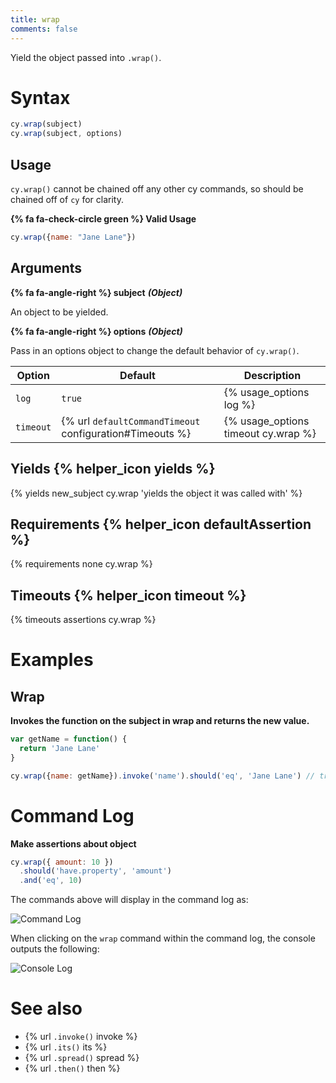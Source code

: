 ```yaml
---
title: wrap
comments: false
---
```


Yield the object passed into `.wrap()`.

# Syntax

```javascript
cy.wrap(subject)
cy.wrap(subject, options)
```

## Usage

`cy.wrap()` cannot be chained off any other cy commands, so should be chained off of `cy` for clarity.

**{% fa fa-check-circle green %} Valid Usage**

```javascript
cy.wrap({name: "Jane Lane"})    
```

## Arguments

**{% fa fa-angle-right %} subject** ***(Object)***

An object to be yielded.

**{% fa fa-angle-right %} options** ***(Object)***

Pass in an options object to change the default behavior of `cy.wrap()`.

Option | Default | Description
--- | --- | ---
`log` | `true` | {% usage_options log %}
`timeout` | {% url `defaultCommandTimeout` configuration#Timeouts %} | {% usage_options timeout cy.wrap %}

## Yields {% helper_icon yields %}

{% yields new_subject cy.wrap 'yields the object it was called with' %}

## Requirements {% helper_icon defaultAssertion %}

{% requirements none cy.wrap %}

## Timeouts {% helper_icon timeout %}

{% timeouts assertions cy.wrap %}

# Examples

## Wrap

**Invokes the function on the subject in wrap and returns the new value.**

```javascript
var getName = function() {
  return 'Jane Lane'
}

cy.wrap({name: getName}).invoke('name').should('eq', 'Jane Lane') // true
```

# Command Log

**Make assertions about object**

```javascript
cy.wrap({ amount: 10 })
  .should('have.property', 'amount')
  .and('eq', 10)
```

The commands above will display in the command log as:

![Command Log](/img/api/wrap/wrapped-object-in-cypress-tests.png)

When clicking on the `wrap` command within the command log, the console outputs the following:

![Console Log](/img/api/wrap/console-log-only-shows-yield-of-wrap.png)

# See also

- {% url `.invoke()` invoke %}
- {% url `.its()` its %}
- {% url `.spread()` spread %}
- {% url `.then()` then %}
